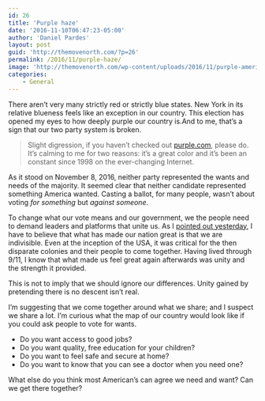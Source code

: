 ```yaml
---
id: 26
title: 'Purple haze'
date: '2016-11-10T06:47:23-05:00'
author: 'Daniel Pardes'
layout: post
guid: 'http://themovenorth.com/?p=26'
permalink: /2016/11/purple-haze/
image: 'http://themovenorth.com/wp-content/uploads/2016/11/purple-america.png'
categories:
    - General
---
```


There aren’t very many strictly red or strictly blue states. New York in its relative blueness feels like an exception in our country. This election has opened my eyes to how deeply purple our country is.And to me, that’s a sign that our two party system is broken.

> Slight digression, if you haven’t checked out [purple.com](http://purple.com), please do. It’s calming to me for two reasons: it’s a great color and it’s been an constant since 1998 on the ever-changing Internet.

As it stood on November 8, 2016, neither party represented the wants and needs of the majority. It seemed clear that neither candidate represented something America wanted. Casting a ballot, for many people, wasn’t about voting *for something* but *against someone*.

To change what our vote means and our government, we the people need to demand leaders and platforms that unite us. As I [pointed out yesterday](http://themovenorth.com/2016/11/i-pledge/), I have to believe that what has made our nation great is that we are indivisible. Even at the inception of the USA, it was critical for the then disparate colonies and their people to come together. Having lived through 9/11, I know that what made us feel great again afterwards was unity and the strength it provided.

This is not to imply that we should ignore our differences. Unity gained by pretending there is no descent isn’t real.

I’m suggesting that we come together around what we share; and I suspect we share a lot. I’m curious what the map of our country would look like if you could ask people to vote for wants.

- Do you want access to good jobs?
- Do you want quality, free education for your children?
- Do you want to feel safe and secure at home?
- Do you want to know that you can see a doctor when you need one?

What else do you think most American’s can agree we need and want? Can we get there together?